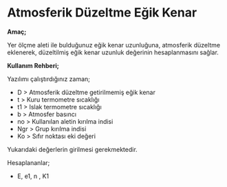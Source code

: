 # Atmosferik Düzeltme Eğik Kenar

**Amaç;**

Yer ölçme aleti ile bulduğunuz eğik kenar uzunluğuna, atmosferik düzeltme eklenerek, düzeltilmiş eğik kenar uzunluk değerinin hesaplanmasını sağlar.

**Kullanım Rehberi;**

Yazılımı çalıştırdığınız zaman;
+ D > Atmosferik düzeltme getirilmemiş eğik kenar
+ t > Kuru termometre sıcaklığı
+ t1 > Islak termometre sıcaklığı
+ b > Atmosfer basıncı
+ no > Kullanılan aletin kırılma indisi
+ Ngr > Grup kırılma indisi
+ Ko > Sıfır noktası eki değeri

Yukarıdaki değerlerin girilmesi gerekmektedir.

Hesaplananlar;
+ E, e1, n , K1
